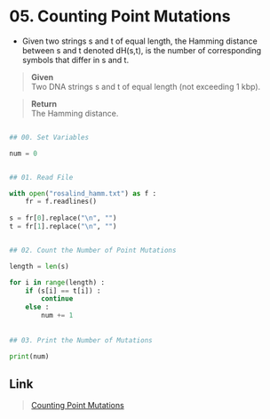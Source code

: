 # 05. Counting Point Mutations

* Given two strings s and t of equal length, the Hamming distance between s and t denoted dH(s,t), is the number of corresponding symbols that differ in s and t.


> **Given**   
>  Two DNA strings s and t of equal length (not exceeding 1 kbp).

> **Return**   
> The Hamming distance. 
 
```python

## 00. Set Variables

num = 0


## 01. Read File

with open("rosalind_hamm.txt") as f :
	fr = f.readlines()
	
s = fr[0].replace("\n", "")
t = fr[1].replace("\n", "")


## 02. Count the Number of Point Mutations 

length = len(s)

for i in range(length) :
	if (s[i] == t[i]) :
		continue
	else :
		num += 1
    
    
## 03. Print the Number of Mutations

print(num)

```



## Link

> [Counting Point Mutations](http://rosalind.info/problems/hamm/)
